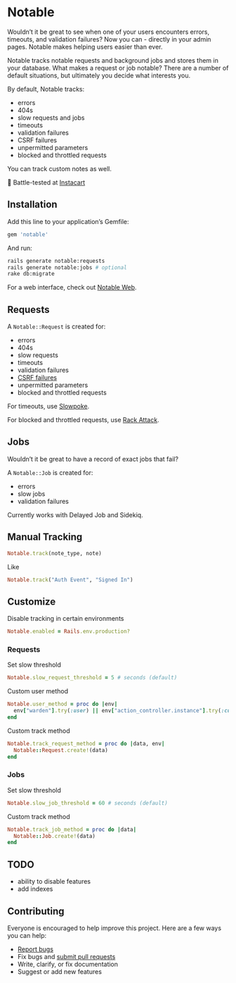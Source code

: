# Notable

Wouldn’t it be great to see when one of your users encounters errors, timeouts, and validation failures?  Now you can - directly in your admin pages.  Notable makes helping users easier than ever.

Notable tracks notable requests and background jobs and stores them in your database.  What makes a request or job notable?  There are a number of default situations, but ultimately you decide what interests you.

By default, Notable tracks:

- errors
- 404s
- slow requests and jobs
- timeouts
- validation failures
- CSRF failures
- unpermitted parameters
- blocked and throttled requests

You can track custom notes as well.

:tangerine: Battle-tested at [Instacart](https://www.instacart.com)

## Installation

Add this line to your application’s Gemfile:

```ruby
gem 'notable'
```

And run:

```sh
rails generate notable:requests
rails generate notable:jobs # optional
rake db:migrate
```

For a web interface, check out [Notable Web](https://github.com/ankane/notable_web).

## Requests

A `Notable::Request` is created for:

- errors
- 404s
- slow requests
- timeouts
- validation failures
- [CSRF failures](http://guides.rubyonrails.org/security.html#cross-site-request-forgery-csrf)
- unpermitted parameters
- blocked and throttled requests

For timeouts, use [Slowpoke](https://github.com/ankane/slowpoke).

For blocked and throttled requests, use [Rack Attack](https://github.com/kickstarter/rack-attack).

## Jobs

Wouldn’t it be great to have a record of exact jobs that fail?

A `Notable::Job` is created for:

- errors
- slow jobs
- validation failures

Currently works with Delayed Job and Sidekiq.

## Manual Tracking

```ruby
Notable.track(note_type, note)
```

Like

```ruby
Notable.track("Auth Event", "Signed In")
```

## Customize

Disable tracking in certain environments

```ruby
Notable.enabled = Rails.env.production?
```

### Requests

Set slow threshold

```ruby
Notable.slow_request_threshold = 5 # seconds (default)
```

Custom user method

```ruby
Notable.user_method = proc do |env|
  env["warden"].try(:user) || env["action_controller.instance"].try(:current_visit)
end
```

Custom track method

```ruby
Notable.track_request_method = proc do |data, env|
  Notable::Request.create!(data)
end
```

### Jobs

Set slow threshold

```ruby
Notable.slow_job_threshold = 60 # seconds (default)
```

Custom track method

```ruby
Notable.track_job_method = proc do |data|
  Notable::Job.create!(data)
end
```

## TODO

- ability to disable features
- add indexes

## Contributing

Everyone is encouraged to help improve this project. Here are a few ways you can help:

- [Report bugs](https://github.com/ankane/notable/issues)
- Fix bugs and [submit pull requests](https://github.com/ankane/notable/pulls)
- Write, clarify, or fix documentation
- Suggest or add new features
